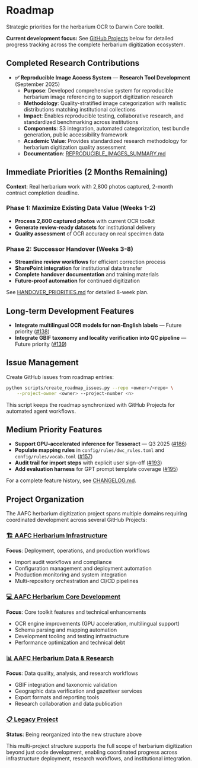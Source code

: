 # Roadmap

Strategic priorities for the herbarium OCR to Darwin Core toolkit.

**Current development focus:** See [GitHub Projects](#project-organization) below for detailed progress tracking across the complete herbarium digitization ecosystem.

## Completed Research Contributions

- **✅ Reproducible Image Access System** — **Research Tool Development** (September 2025)
  - **Purpose**: Developed comprehensive system for reproducible herbarium image referencing to support digitization research
  - **Methodology**: Quality-stratified image categorization with realistic distributions matching institutional collections
  - **Impact**: Enables reproducible testing, collaborative research, and standardized benchmarking across institutions
  - **Components**: S3 integration, automated categorization, test bundle generation, public accessibility framework
  - **Academic Value**: Provides standardized research methodology for herbarium digitization quality assessment
  - **Documentation**: [REPRODUCIBLE_IMAGES_SUMMARY.md](../REPRODUCIBLE_IMAGES_SUMMARY.md)

## Immediate Priorities (2 Months Remaining)

**Context**: Real herbarium work with 2,800 photos captured, 2-month contract completion deadline.

### Phase 1: Maximize Existing Data Value (Weeks 1-2)
- **Process 2,800 captured photos** with current OCR toolkit
- **Generate review-ready datasets** for institutional delivery
- **Quality assessment** of OCR accuracy on real specimen data

### Phase 2: Successor Handover (Weeks 3-8)
- **Streamline review workflows** for efficient correction process
- **SharePoint integration** for institutional data transfer
- **Complete handover documentation** and training materials
- **Future-proof automation** for continued digitization

See [HANDOVER_PRIORITIES.md](HANDOVER_PRIORITIES.md) for detailed 8-week plan.

## Long-term Development Features

- **Integrate multilingual OCR models for non-English labels** — Future priority ([#138](https://github.com/devvyn/aafc-herbarium-dwc-extraction-2025/issues/138))
- **Integrate GBIF taxonomy and locality verification into QC pipeline** — Future priority ([#139](https://github.com/devvyn/aafc-herbarium-dwc-extraction-2025/issues/139))

## Issue Management

Create GitHub issues from roadmap entries:

```bash
python scripts/create_roadmap_issues.py --repo <owner>/<repo> \
    --project-owner <owner> --project-number <n>
```

This script keeps the roadmap synchronized with GitHub Projects for automated agent workflows.

## Medium Priority Features

- **Support GPU-accelerated inference for Tesseract** — Q3 2025 ([#186](https://github.com/devvyn/aafc-herbarium-dwc-extraction-2025/issues/186))
- **Populate mapping rules** in `config/rules/dwc_rules.toml` and `config/rules/vocab.toml` ([#157](https://github.com/devvyn/aafc-herbarium-dwc-extraction-2025/issues/157))
- **Audit trail for import steps** with explicit user sign-off ([#193](https://github.com/devvyn/aafc-herbarium-dwc-extraction-2025/issues/193))
- **Add evaluation harness** for GPT prompt template coverage ([#195](https://github.com/devvyn/aafc-herbarium-dwc-extraction-2025/issues/195))

For a complete feature history, see [CHANGELOG.md](../CHANGELOG.md).

## Project Organization

The AAFC herbarium digitization project spans multiple domains requiring coordinated development across several GitHub Projects:

### [🏗️ AAFC Herbarium Infrastructure](https://github.com/users/devvyn/projects/5)
**Focus**: Deployment, operations, and production workflows
- Import audit workflows and compliance
- Configuration management and deployment automation
- Production monitoring and system integration
- Multi-repository orchestration and CI/CD pipelines

### [💻 AAFC Herbarium Core Development](https://github.com/users/devvyn/projects/6)
**Focus**: Core toolkit features and technical enhancements
- OCR engine improvements (GPU acceleration, multilingual support)
- Schema parsing and mapping automation
- Development tooling and testing infrastructure
- Performance optimization and technical debt

### [📊 AAFC Herbarium Data & Research](https://github.com/users/devvyn/projects/7)
**Focus**: Data quality, analysis, and research workflows
- GBIF integration and taxonomic validation
- Geographic data verification and gazetteer services
- Export formats and reporting tools
- Research collaboration and data publication

### [📋 Legacy Project](https://github.com/users/devvyn/projects/4)
**Status**: Being reorganized into the new structure above

This multi-project structure supports the full scope of herbarium digitization beyond just code development, enabling coordinated progress across infrastructure deployment, research workflows, and institutional integration.
